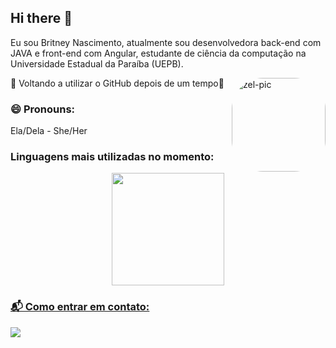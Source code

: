## Hi there 👋
Eu sou Britney Nascimento, atualmente sou desenvolvedora back-end com JAVA e front-end com Angular, estudante de ciência da computação na Universidade Estadual da Paraíba (UEPB). 

 <img align="right" alt="zel-pic" height="150" style="border-radius:50px;" src="https://i.picasion.com/pic92/6e3a7d18c30b1b90dc22dee2c2416547.gif">

👻 Voltando a utilizar o GitHub depois de um tempo👻

### 😄 Pronouns:
 Ela/Dela - She/Her

### Linguagens mais utilizadas no momento:
<div align="center">
  <a href="https://github.com/BritZel1">
  <img height="180em" src="https://github-readme-stats.vercel.app/api/top-langs/?username=BritZel1&layout=compact&langs_count=7&theme=vue"/>
</div>
  
### 📬 Como entrar em contato: 
<div>
  <a href="https://www.linkedin.com/in/britney-nascimento-1445b820a/" target="_blank"><img src="https://img.shields.io/badge/-LinkedIn-%230077B5?style=for-the-badge&logo=linkedin&logoColor=white" target="_blank"></a> 
</div>
